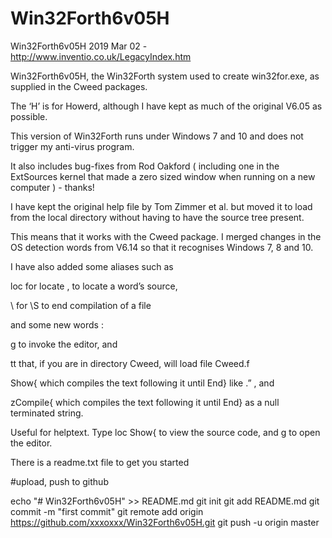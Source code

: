 # Win32Forth6v05H

Win32Forth6v05H 2019 Mar 02 - http://www.inventio.co.uk/LegacyIndex.htm

Win32Forth6v05H, the Win32Forth system used to create win32for.exe, as supplied in the Cweed packages.

The ‘H’ is for Howerd, although I have kept as much of the original V6.05 as possible.

This version of Win32Forth runs under Windows 7 and 10 and does not trigger my anti-virus program.

It also includes bug-fixes from Rod Oakford ( including one in the ExtSources kernel that made a zero sized window when running on a new computer )  - thanks!

I have kept the original help file by Tom Zimmer et al. but moved it to load from the local directory without having to have the source tree present.

This means that it works with the Cweed package. I merged changes in the OS detection words from V6.14 so that it recognises Windows 7, 8 and 10.

I have also added some aliases such as  

loc  for  locate , to locate a word’s source,

\\  for  \S  to end compilation of a file

and some new words :

g  to invoke the editor, and  

tt  that,  if you are in directory Cweed,  will load file Cweed.f

Show{   which compiles the text following it until End} like .” , and

zCompile{   which compiles the text following it until End} as a null terminated string.

Useful for helptext.  Type  loc Show{  to view the source code, and  g  to open the editor.

There is a readme.txt file to get you started

#upload, push to github

echo "# Win32Forth6v05H" >> README.md
git init
git add README.md
git commit -m "first commit"
git remote add origin https://github.com/xxxoxxx/Win32Forth6v05H.git
git push -u origin master
